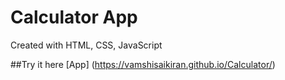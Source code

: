 # Calculator App

Created with HTML, CSS, JavaScript

##Try it here
[App] (https://vamshisaikiran.github.io/Calculator/)